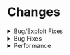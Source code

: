 # Changes

<details>
  <summary>Bug/Exploit Fixes</summary>

## Bug Fixes
- **Fix Resource Pack Exploit** - Fix directory traversal exploit.
- **Fix Demo Troll** - Ignore demo screen requests from servers.
- **Fix Rain Strength** - Fix crashes/lag from high values and color changes from negative values.
- **Fix Alex Arm** - Fix Alex's items rendering in the wrong position.
- **Fix Void Box Rendering**
- **Fix Perspective Shader Reset**
</details>

<details>
  <summary>Bug Fixes</summary>

## Improvements
- **Modern Key Handling** - Backport modern key handling from newer versions.
- **Better F3** - F3 now looks more like 1.7 and slightly less cluttered.
- **Faster Language Selection** - Language selection now only reloads the language.
- **Case Insensitive Commands**
- **1.7 Potion Positioning** - Don't offset inventory when potion effects are active.
</details>

<details>
  <summary>Performance</summary>

## Misc
- **Removed Timer Thread Fix** - Removes timer fix for older java versions.
- **Removed Reflectors** - Removed unneeded forge reflector junk.
- **Removed Profiler**
- **Removed Demo** - User must own the game or play on a cracked servers.
- **Removed Twitch Integration**
- **Removed Realms Integration**
- **Removed Touchscreen Support**
- **Removed Snooper/Telemetry**
- **Removed Anaglyph**
</details>
